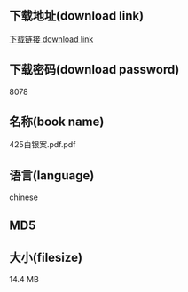 ## 下载地址(download link)
[下载链接 download link](https://tutu365.netlify.app/?s=425%E7%99%BD%E9%93%B6%E6%A1%88.pdf)

## 下载密码(download password)
8078

## 名称(book name)
425白银案.pdf.pdf

## 语言(language)
chinese

## MD5


## 大小(filesize)
14.4 MB

